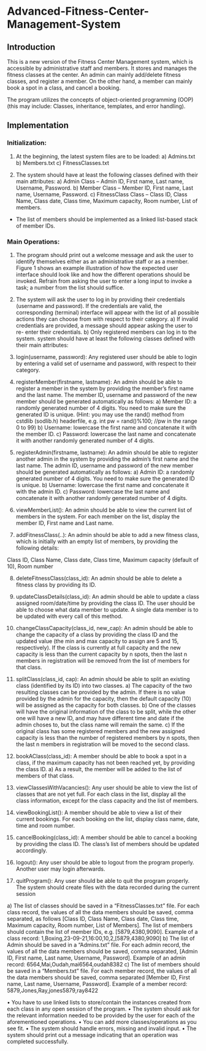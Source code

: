 # Advanced-Fitness-Center-Management-System

## Introduction

This is a new version of the Fitness Center Management system, which is accessible by administrative staff and members. It stores and manages the fitness classes at the center. An admin can mainly add/delete fitness classes, and register a member. On the other hand, a member can mainly book a spot in a class, and cancel a booking.

The program utilizes the concepts of object-oriented programming (OOP) (this may include: Classes, inheritance, templates, and error handling).
        
## Implementation

### Initialization:

1. At the beginning, the latest system files are to be loaded:
a) Admins.txt
b) Members.txt
c) FitnessClasses.txt

2. The system should have at least the following classes defined with their main attributes:
a) Admin Class – Admin ID, First name, Last name, Username, Password.
b) Member Class – Member ID, First name, Last name, Username, Password.
c) FitnessClass Class – Class ID, Class Name, Class date, Class time, Maximum
capacity, Room number, List of members.
 - The list of members should be implemented as a linked list-based stack of member IDs.

### Main Operations:

1. The program should print out a welcome message and ask the user to identify themselves either as an administrative staff or as a member. Figure 1 shows an example illustration of how the expected user interface should look like and how the different operations should be invoked. Refrain from asking the user to enter a long input to invoke a task; a number from the list should suffice.

2. The system will ask the user to log in by providing their credentials (username and password). If the credentials are valid, the corresponding (terminal) interface will appear with the list of all possible actions they can choose from with respect to their category.
a) If invalid credentials are provided, a message should appear asking the user to re- enter their credentials.
b) Only registered members can log in to the system.
system should have at least the following classes defined with their main attributes:

3. login(username, password): Any registered user should be able to login by entering a valid set of username and password, with respect to their category.

4. registerMember(firstname, lastname): An admin should be able to register a member in the system by providing the member’s first name and the last name. The member ID, username and password of the new member should be generated automatically as follows:
a) Member ID: a randomly generated number of 4 digits. You need to make sure the generated ID is unique. 
(Hint: you may use the rand() method from cstdlib (sodlib.h) headerfile, e.g. int pw = rand()%100; //pw in the range 0 to 99)
b) Username: lowercase the first name and concatenate it with the member ID.
c) Password: lowercase the last name and concatenate it with another randomly
generated number of 4 digits.

5. registerAdmin(firstname, lastname): An admin should be able to register another admin in the system by providing the admin’s first name and the last name. The admin ID, username and password of the new member should be generated automatically as follows:
a) Admin ID: a randomly generated number of 4 digits. You need to make sure the generated ID is unique.
b) Username: lowercase the first name and concatenate it with the admin ID.
c) Password: lowercase the last name and concatenate it with another randomly
generated number of 4 digits.

6. viewMemberList(): An admin should be able to view the current list of members in the system. For each member on the list, display the member ID, First name and Last name.

7. addFitnessClass(..): An admin should be able to add a new fitness class, which is initially with an empty list of members, by providing the following details:

Class ID, Class Name, Class date, Class time, Maximum capacity (default of 10), Room number

8. deleteFitnessClass(class_id): An admin should be able to delete a fitness class by providing its ID.

9. updateClassDetails(class_id): An admin should be able to update a class assigned room/date/time by providing the class ID. The user should be able to choose what data member to update. A single data member is to be updated with every call of this method.

10. changeClassCapacity(class_id, new_cap): An admin should be able to change the capacity of a class by providing the class ID and the updated value (the min and max capacity to assign are 5 and 15, respectively). If the class is currently at full capacity and the new capacity is less than the current capacity by n spots, then the last n members in registration will be removed from the list of members for that class.

11. splitClass(class_id, cap): An admin should be able to split an existing class (identified by its ID) into two classes.
a) The capacity of the two resulting classes can be provided by the admin. If there is no value provided by the admin for the capacity, then the default capacity (10) will be assigned as the capacity for both classes.
b) One of the classes will have the original information of the class to be split, while the other one will have a new ID, and may have different time and date if the admin choses to, but the class name will remain the same.
c) If the original class has some registered members and the new assigned capacity is less than the number of registered members by n spots, then the last n members in registration will be moved to the second class.

12. bookAClass(class_id): A member should be able to book a spot in a class, if the maximum capacity has not been reached yet, by providing the class ID.
a) As a result, the member will be added to the list of members of that class.

13. viewClassesWithVacancies(): Any user should be able to view the list of classes that are not yet full. For each class in the list, display all the class information, except for the class capacity and the list of members.

14. viewBookingList(): A member should be able to view a list of their current bookings. For each booking on the list, display class name, date, time and room number.

15. cancelBooking(class_id): A member should be able to cancel a booking by providing the class ID. The class’s list of members should be updated accordingly.

16. logout(): Any user should be able to logout from the program properly. Another user may login afterwards.

17. quitProgram(): Any user should be able to quit the program properly.
The system should create files with the data recorded during the current session

a) The list of classes should be saved in a “FitnessClasses.txt” file. For each class record, the values of all the data members should be saved, comma separated, as follows [Class ID, Class Name, Class date, Class time, Maximum capacity, Room number, List of Members]. The list of members should contain the list of member IDs, e.g. [5879,4380,9090].
Example of a class record: 1,Boxing,23-09-21,16:00,10,2,[5879,4380,9090]
b) The list of Admin should be saved in a “Admins.txt” file. For each admin record, the values of all the data members should be saved, comma separated, [Admin ID, First name, Last name, Username, Password].
Example of an admin record: 6564,Mai,Oudah,mai6564,oudah8382
c) The list of members should be saved in a “Members.txt” file. For each member record, the values of all the data members should be saved, comma separated [Member ID, First name, Last name, Username, Password].
Example of a member record: 5879,Jones,Ray,jones5879,ray8422

• You have to use linked lists to store/contain the instances created from each class in any open session of the program.
• The system should ask for the relevant information needed to be provided by the user for each of the aforementioned operations.
• You can add more classes/operations as you see fit.
• The system should handle errors, missing and invalid input.
• The system should print out a message indicating that an operation was completed successfully.
